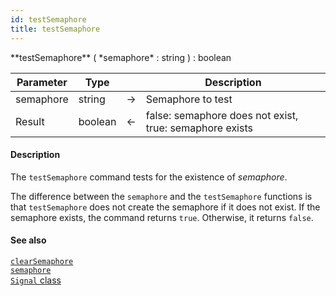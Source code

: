 ```yaml
---
id: testSemaphore
title: testSemaphore
---
```


<!-- REF #_command_.testSemaphore.Syntax -->**testSemaphore** ( *semaphore* : string ) : boolean<!-- END REF -->


<!-- REF #_command_.testSemaphore.Params -->
|Parameter|Type||Description|
|---------|--- |:---:|------|
|semaphore|string|->|Semaphore to test|
|Result|boolean|<-|false: semaphore does not exist, true: semaphore exists|
<!-- END REF -->

#### Description

The `testSemaphore` command <!-- REF #_command_.testSemaphore.Summary -->tests for the existence of *semaphore*<!-- END REF -->.

The difference between the `semaphore` and the `testSemaphore` functions is that `testSemaphore` does not create the semaphore if it does not exist. If the semaphore exists, the command returns `true`. Otherwise, it returns `false`.


#### See also

[`clearSemaphore`](clearsemaphore.md)<br/>
[`semaphore`](semaphore.md)<br/>
[`Signal` class](../SignalClass.md)
